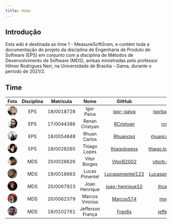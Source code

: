 ```yaml
---
title: Home
---
```


## Introdução

Esta wiki é destinada ao time 1 - MeasureSoftGram, e contém toda a documentação do projeto da disciplina de Engenharia de Produto de Software (EPS) em conjunto com a disciplina de Métodos de Desenvolvimento de Software (MDS), ambas ministradas pelo professor Hilmer Rodrigues Neri, na Universidade de Brasília - Gama, durante o período de 2021/2.

<!-- ## MeasureSoftGram -->
<!-- TODO Texto introdutório sobre o MeasureSoftGram -->

## Time
|Foto | Disciplina | Matrícula | Nome | GitHub | E-mail |
|:--:|:--:|:--:|:--:|:--:|:--:|
| ![Igor](/img/members/Igor.png) | EPS | 18/0018728 | Igor Paiva | [igor-paiva](https://github.com/igor-paiva) | igorbatistapaiva@outlook.com |
| ![Renan](/img/members/Renan.png) | EPS | 17/0044386 | Renan Cristyan | [RCristyan](https://github.com/RCristyan) | rcristyan9@gmail.com |
| ![Rhuan](/img/members/Rhuan.png) | EPS | 18/0054848 | Rhuan Carlos | [Rhuancpq](https://github.com/Rhuancpq)| rhuancarlos.queiroz@gmail.com |
| ![Thiago](/img/members/Thiago.png) | EPS | 18/0028260| Thiago Lopes | [thiagolopess](https://github.com/thiagolopess)| thiago.lopes.santos.tls@gmail.com |
| ![Vitor](/img/members/Vitor.png) | MDS | 20/0028626| Vitor Borges | [VitorB2002](https://github.com/VitorB2002)| vitorb.santos2002@gmail.com |
| ![Lucas](/img/members/Lucas.png) | MDS | 19/0016663| Lucas Pimentel | [Lucaspimentel123](https://github.com/Lucaspimentel123)| Lucaspimentelq123@hotmail.com |
| ![Joao](/img/members/Joao.png) | MDS | 20/0067923| Joao Henrique | [joao-henrique10](https://github.com/joao-henrique10)| jhcalzavara@hotmail.com |
| ![Marcos](/img/members/Marcos.png) | MDS | 20/0062379| Marcos Vinicius | [Marcos574](https://github.com/Marcos574)| mvdeus574@gmail.com |
| ![Jefferson](/img/members/Jefferson.png) | MDS | 18/0102761| Jefferson França | [Fran6s](https://github.com/Fran6s)| jefferson.frds@gmail.com |